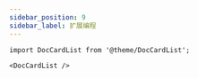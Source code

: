 ```yaml
---
sidebar_position: 9
sidebar_label: 扩展编程
---
```


```mdx-code-block
import DocCardList from '@theme/DocCardList';

<DocCardList />
```

